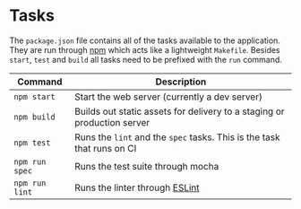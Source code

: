 # Tasks

The `package.json` file contains all of the tasks available to the application.
They are run through [npm][npm] which acts like a lightweight `Makefile`.
Besides `start`, `test` and `build` all tasks need to be prefixed with the `run`
command.

Command               | Description
--------------------- | ---------------------
`npm start`           | Start the web server (currently a dev server)
`npm build`           | Builds out static assets for delivery to a staging or production server
`npm test`            | Runs the `lint` and the `spec` tasks. This is the task that runs on CI
`npm run spec`        | Runs the test suite through mocha
`npm run lint`        | Runs the linter through [ESLint][eslint]


<!-- Markdown links -->
[npm]: https://www.npmjs.com
[mocha]: http://mochajs.org
[eslint]: http://eslint.org
[airbnb]: https://github.com/airbnb/javascript

